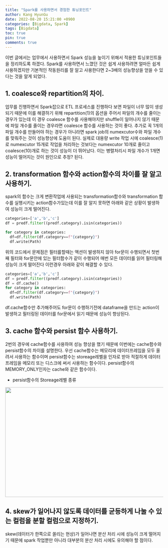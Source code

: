 ```yaml
---
title: "Spark를 사용하면서 경험한 튜닝포인트"
author: Kang HyunGu
date: 2022-08-20 15:21:00 +0900
categories: [Bigdata, Spark]
tags: [Bigdata]
toc: true
pin: true
comments: true
---
```


이번 글에서는 업무에서 사용하면서 Spark 성능을 높이기 위해서 적용한 튜닝포인트들을 정리하도록 하겠다. Spark를 사용하면서 느꼈던 것은 쉽게 사용하려면 얼마든 쉽게 사용하겠지만 기본적인 작동원리를 잘 알고 사용한다면 2~3배의 성능향상을 얻을 수 있다는 것을 알게 되었다.

## 1. coalesce와 repartition의 차이.
업무를 진행하면서 Spark잡으로 ETL 프로세스를 진행하다 보면 파일이 너무 많이 생성되기 때문에 이를 해결하기 위해 repartition(1)의 옵션을 주어서 파일의 개수를 줄이는 경우가 있는데 이 경우 coalesce 함수를 사용해야지만 shuffle이 일어나지 않기 때문에 파일 개수를 줄이는 경우라면 coalesce 함수를 사용하는 것이 좋다. 추가로 꼭 1개의 파일 개수를 만들어야 하는 경우가 아니라면 spark job의 numexcutor수와 파일 개수를 맞춰주는 것이 성능향상에 도움이 된다. 실제로 대용량 write 작업 시에 coalesce(1)로 numexcutor 15개로 작업을 처리하는 것보다는 numexcutor 10개로 줄이고 coalesce(10)개로 하는 것이 성능이 더 뛰어났다. 이는 병렬처리시 파일 개수가 1개면 성능이 떨어지는 것이 원인으로 추정? 된다.

## 2. transformation 함수와 action함수의 차이를 잘 알고 사용하기.
spark의 함수는 크게 변환작업에 사용되는 transformation함수와 transformation 함수를 실행시키는 action함수가있는데 이를 잘 알지 못하면 아래와 같은 상황이 발생하여 성능이 크게 떨어진다.
```python
categories=['a','b','c']
df = predf.filter((predf.category).isin(categories))

for category in categories:
  df=df.filter(df.category==f"{category}")
  df.write(Path)

```

위의 코드에서 문제점은 필터를할때는 액션이 발생하지 않아 for문이 수행되면서 첫번째 필터와 for문안에 있는 필터함수가 같이 수행되어 매번 모든 데이터를 읽어 필터링해 성능이 크게 떨어진다
이런경우 아래와 같이 해결할 수 있다.

```python
categories=['a','b','c']
df = predf.filter((predf.category).isin(categories))
df = df.cache()
for category in categories:
  df=df.filter(df.category==f"{category}")
  df.write(Path)

```
df.cache함수만 추가해주어도 for문이 수행하기전에 dataframe을 만드는 action이 발생하고 필터링된 데이터를 for문에서 읽기 때문에 성능이 향상된다.

## 3. cache 함수와 persist 함수 사용하기.
2번의 경우에 cache함수를 사용하여 성능 향상을 했기 때문에 이번에는 cache함수와 persist함수의 차이를 설명한다.
우선 cache함수는 메모리에 데이터프레임을 모두 올려서 사용하는 함수이며 persist함수는 storeage레벨을 인자로 받아 적절하게 데이터프레임을 메모리 또는 디스크에 써서 사용하는 함수이다.
persist함수의 MEMORY_ONLY인자는 cache와 같은 함수이다.

- persist함수의 Storeage레벨 종류
<p align="left"> <img src="{{site.url}}/img/posts/storeage_level.png" width="700" height="350"></p>

## 4. skew가 일어나지 않도록 데이터를 균등하게 나눌 수 있는 컬럼을 분할 컬럼으로 지정하기.
skew(데이터가 한쪽으로 쏠리는 현상)가 일어나면 분산 처리 시에 성능이 크게 떨어지기 때문에 spark 작업뿐만 아니라 대부분의 분산 처리 시에도 유의해야 할 점이다.
